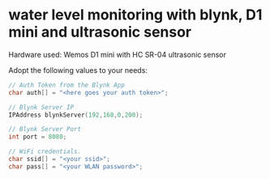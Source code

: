 # water level monitoring with blynk, D1 mini and ultrasonic sensor
Hardware used: Wemos D1 mini with HC SR-04 ultrasonic sensor

Adopt the following values to your needs:

```c
// Auth Token from the Blynk App
char auth[] = "<here goes your auth token>";

// Blynk Server IP
IPAddress blynkServer(192,168,0,200);

// Blynk Server Port
int port = 8080;

// WiFi credentials.
char ssid[] = "<your ssid>";
char pass[] = "<your WLAN password>";
```
